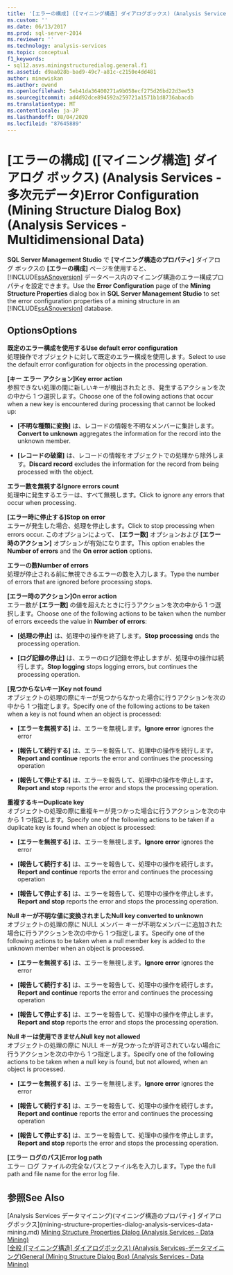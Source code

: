 ```yaml
---
title: '[エラーの構成] ([マイニング構造] ダイアログボックス) (Analysis Services-多次元データ) |Microsoft Docs'
ms.custom: ''
ms.date: 06/13/2017
ms.prod: sql-server-2014
ms.reviewer: ''
ms.technology: analysis-services
ms.topic: conceptual
f1_keywords:
- sql12.asvs.miningstructuredialog.general.f1
ms.assetid: d9aa028b-bad9-49c7-a81c-c2150e4dd481
author: minewiskan
ms.author: owend
ms.openlocfilehash: 5eb41da36400271a9b058ecf275d26bd22d3ee53
ms.sourcegitcommit: ad4d92dce894592a259721a1571b1d8736abacdb
ms.translationtype: MT
ms.contentlocale: ja-JP
ms.lasthandoff: 08/04/2020
ms.locfileid: "87645889"
---
```

# <a name="error-configuration-mining-structure-dialog-box-analysis-services---multidimensional-data"></a><span data-ttu-id="6ed8f-102">[エラーの構成] ([マイニング構造] ダイアログ ボックス) (Analysis Services - 多次元データ)</span><span class="sxs-lookup"><span data-stu-id="6ed8f-102">Error Configuration (Mining Structure Dialog Box) (Analysis Services - Multidimensional Data)</span></span>
  <span data-ttu-id="6ed8f-103">**SQL Server Management Studio** で **[マイニング構造のプロパティ]** ダイアログ ボックスの **[エラーの構成]** ページを使用すると、 [!INCLUDE[ssASnoversion](../includes/ssasnoversion-md.md)] データベース内のマイニング構造のエラー構成プロパティを設定できます。</span><span class="sxs-lookup"><span data-stu-id="6ed8f-103">Use the **Error Configuration** page of the **Mining Structure Properties** dialog box in **SQL Server Management Studio** to set the error configuration properties of a mining structure in an [!INCLUDE[ssASnoversion](../includes/ssasnoversion-md.md)] database.</span></span>  
  
## <a name="options"></a><span data-ttu-id="6ed8f-104">Options</span><span class="sxs-lookup"><span data-stu-id="6ed8f-104">Options</span></span>  
 <span data-ttu-id="6ed8f-105">**既定のエラー構成を使用する**</span><span class="sxs-lookup"><span data-stu-id="6ed8f-105">**Use default error configuration**</span></span>  
 <span data-ttu-id="6ed8f-106">処理操作でオブジェクトに対して既定のエラー構成を使用します。</span><span class="sxs-lookup"><span data-stu-id="6ed8f-106">Select to use the default error configuration for objects in the processing operation.</span></span>  
  
 <span data-ttu-id="6ed8f-107">**[キー エラー アクション]**</span><span class="sxs-lookup"><span data-stu-id="6ed8f-107">**Key error action**</span></span>  
 <span data-ttu-id="6ed8f-108">参照できない処理の間に新しいキーが検出されたとき、発生するアクションを次の中から 1 つ選択します。</span><span class="sxs-lookup"><span data-stu-id="6ed8f-108">Choose one of the following actions that occur when a new key is encountered during processing that cannot be looked up:</span></span>  
  
-   <span data-ttu-id="6ed8f-109">**[不明な種類に変換]** は、レコードの情報を不明なメンバーに集計します。</span><span class="sxs-lookup"><span data-stu-id="6ed8f-109">**Convert to unknown** aggregates the information for the record into the unknown member.</span></span>  
  
-   <span data-ttu-id="6ed8f-110">**[レコードの破棄]** は、レコードの情報をオブジェクトでの処理から除外します。</span><span class="sxs-lookup"><span data-stu-id="6ed8f-110">**Discard record** excludes the information for the record from being processed with the object.</span></span>  
  
 <span data-ttu-id="6ed8f-111">**エラー数を無視する**</span><span class="sxs-lookup"><span data-stu-id="6ed8f-111">**Ignore errors count**</span></span>  
 <span data-ttu-id="6ed8f-112">処理中に発生するエラーは、すべて無視します。</span><span class="sxs-lookup"><span data-stu-id="6ed8f-112">Click to ignore any errors that occur when processing.</span></span>  
  
 <span data-ttu-id="6ed8f-113">**[エラー時に停止する]**</span><span class="sxs-lookup"><span data-stu-id="6ed8f-113">**Stop on error**</span></span>  
 <span data-ttu-id="6ed8f-114">エラーが発生した場合、処理を停止します。</span><span class="sxs-lookup"><span data-stu-id="6ed8f-114">Click to stop processing when errors occur.</span></span> <span data-ttu-id="6ed8f-115">このオプションによって、 **[エラー数]** オプションおよび **[エラー時のアクション]** オプションが有効になります。</span><span class="sxs-lookup"><span data-stu-id="6ed8f-115">This option enables the **Number of errors** and the **On error action** options.</span></span>  
  
 <span data-ttu-id="6ed8f-116">**エラーの数**</span><span class="sxs-lookup"><span data-stu-id="6ed8f-116">**Number of errors**</span></span>  
 <span data-ttu-id="6ed8f-117">処理が停止される前に無視できるエラーの数を入力します。</span><span class="sxs-lookup"><span data-stu-id="6ed8f-117">Type the number of errors that are ignored before processing stops.</span></span>  
  
 <span data-ttu-id="6ed8f-118">**[エラー時のアクション]**</span><span class="sxs-lookup"><span data-stu-id="6ed8f-118">**On error action**</span></span>  
 <span data-ttu-id="6ed8f-119">エラー数が **[エラー数]** の値を超えたときに行うアクションを次の中から 1 つ選択します。</span><span class="sxs-lookup"><span data-stu-id="6ed8f-119">Choose one of the following actions to be taken when the number of errors exceeds the value in **Number of errors**:</span></span>  
  
-   <span data-ttu-id="6ed8f-120">**[処理の停止]** は、処理中の操作を終了します。</span><span class="sxs-lookup"><span data-stu-id="6ed8f-120">**Stop processing** ends the processing operation.</span></span>  
  
-   <span data-ttu-id="6ed8f-121">**[ログ記録の停止]** は、エラーのログ記録を停止しますが、処理中の操作は続行します。</span><span class="sxs-lookup"><span data-stu-id="6ed8f-121">**Stop logging** stops logging errors, but continues the processing operation.</span></span>  
  
 <span data-ttu-id="6ed8f-122">**[見つからないキー]**</span><span class="sxs-lookup"><span data-stu-id="6ed8f-122">**Key not found**</span></span>  
 <span data-ttu-id="6ed8f-123">オブジェクトの処理の際にキーが見つからなかった場合に行うアクションを次の中から 1 つ指定します。</span><span class="sxs-lookup"><span data-stu-id="6ed8f-123">Specify one of the following actions to be taken when a key is not found when an object is processed:</span></span>  
  
-   <span data-ttu-id="6ed8f-124">**[エラーを無視する]** は、エラーを無視します。</span><span class="sxs-lookup"><span data-stu-id="6ed8f-124">**Ignore error** ignores the error</span></span>  
  
-   <span data-ttu-id="6ed8f-125">**[報告して続行する]** は、エラーを報告して、処理中の操作を続行します。</span><span class="sxs-lookup"><span data-stu-id="6ed8f-125">**Report and continue** reports the error and continues the processing operation</span></span>  
  
-   <span data-ttu-id="6ed8f-126">**[報告して停止する]** は、エラーを報告して、処理中の操作を停止します。</span><span class="sxs-lookup"><span data-stu-id="6ed8f-126">**Report and stop** reports the error and stops the processing operation.</span></span>  
  
 <span data-ttu-id="6ed8f-127">**重複するキー**</span><span class="sxs-lookup"><span data-stu-id="6ed8f-127">**Duplicate key**</span></span>  
 <span data-ttu-id="6ed8f-128">オブジェクトの処理の際に重複キーが見つかった場合に行うアクションを次の中から 1 つ指定します。</span><span class="sxs-lookup"><span data-stu-id="6ed8f-128">Specify one of the following actions to be taken if a duplicate key is found when an object is processed:</span></span>  
  
-   <span data-ttu-id="6ed8f-129">**[エラーを無視する]** は、エラーを無視します。</span><span class="sxs-lookup"><span data-stu-id="6ed8f-129">**Ignore error** ignores the error</span></span>  
  
-   <span data-ttu-id="6ed8f-130">**[報告して続行する]** は、エラーを報告して、処理中の操作を続行します。</span><span class="sxs-lookup"><span data-stu-id="6ed8f-130">**Report and continue** reports the error and continues the processing operation</span></span>  
  
-   <span data-ttu-id="6ed8f-131">**[報告して停止する]** は、エラーを報告して、処理中の操作を停止します。</span><span class="sxs-lookup"><span data-stu-id="6ed8f-131">**Report and stop** reports the error and stops the processing operation.</span></span>  
  
 <span data-ttu-id="6ed8f-132">**Null キーが不明な値に変換されました**</span><span class="sxs-lookup"><span data-stu-id="6ed8f-132">**Null key converted to unknown**</span></span>  
 <span data-ttu-id="6ed8f-133">オブジェクトの処理の際に NULL メンバー キーが不明なメンバーに追加された場合に行うアクションを次の中から 1 つ指定します。</span><span class="sxs-lookup"><span data-stu-id="6ed8f-133">Specify one of the following actions to be taken when a null member key is added to the unknown member when an object is processed.</span></span>  
  
-   <span data-ttu-id="6ed8f-134">**[エラーを無視する]** は、エラーを無視します。</span><span class="sxs-lookup"><span data-stu-id="6ed8f-134">**Ignore error** ignores the error</span></span>  
  
-   <span data-ttu-id="6ed8f-135">**[報告して続行する]** は、エラーを報告して、処理中の操作を続行します。</span><span class="sxs-lookup"><span data-stu-id="6ed8f-135">**Report and continue** reports the error and continues the processing operation</span></span>  
  
-   <span data-ttu-id="6ed8f-136">**[報告して停止する]** は、エラーを報告して、処理中の操作を停止します。</span><span class="sxs-lookup"><span data-stu-id="6ed8f-136">**Report and stop** reports the error and stops the processing operation.</span></span>  
  
 <span data-ttu-id="6ed8f-137">**Null キーは使用できません**</span><span class="sxs-lookup"><span data-stu-id="6ed8f-137">**Null key not allowed**</span></span>  
 <span data-ttu-id="6ed8f-138">オブジェクトの処理の際に NULL キーが見つかったが許可されていない場合に行うアクションを次の中から 1 つ指定します。</span><span class="sxs-lookup"><span data-stu-id="6ed8f-138">Specify one of the following actions to be taken when a null key is found, but not allowed, when an object is processed.</span></span>  
  
-   <span data-ttu-id="6ed8f-139">**[エラーを無視する]** は、エラーを無視します。</span><span class="sxs-lookup"><span data-stu-id="6ed8f-139">**Ignore error** ignores the error</span></span>  
  
-   <span data-ttu-id="6ed8f-140">**[報告して続行する]** は、エラーを報告して、処理中の操作を続行します。</span><span class="sxs-lookup"><span data-stu-id="6ed8f-140">**Report and continue** reports the error and continues the processing operation</span></span>  
  
-   <span data-ttu-id="6ed8f-141">**[報告して停止する]** は、エラーを報告して、処理中の操作を停止します。</span><span class="sxs-lookup"><span data-stu-id="6ed8f-141">**Report and stop** reports the error and stops the processing operation.</span></span>  
  
 <span data-ttu-id="6ed8f-142">**[エラー ログのパス]**</span><span class="sxs-lookup"><span data-stu-id="6ed8f-142">**Error log path**</span></span>  
 <span data-ttu-id="6ed8f-143">エラー ログ ファイルの完全なパスとファイル名を入力します。</span><span class="sxs-lookup"><span data-stu-id="6ed8f-143">Type the full path and file name for the error log file.</span></span>  
  
## <a name="see-also"></a><span data-ttu-id="6ed8f-144">参照</span><span class="sxs-lookup"><span data-stu-id="6ed8f-144">See Also</span></span>  
 <span data-ttu-id="6ed8f-145">[Analysis Services データマイニング&#41;&#40;マイニング構造のプロパティ] ダイアログボックス](mining-structure-properties-dialog-analysis-services-data-mining.md) </span><span class="sxs-lookup"><span data-stu-id="6ed8f-145">[Mining Structure Properties Dialog &#40;Analysis Services - Data Mining&#41;](mining-structure-properties-dialog-analysis-services-data-mining.md) </span></span>  
 <span data-ttu-id="6ed8f-146">[[全般 &#40;[マイニング構造] ダイアログボックス&#41; &#40;Analysis Services-データマイニング&#41;](general-mining-structure-dialog-box-analysis-services-data-mining.md)</span><span class="sxs-lookup"><span data-stu-id="6ed8f-146">[General &#40;Mining Structure Dialog Box&#41; &#40;Analysis Services - Data Mining&#41;](general-mining-structure-dialog-box-analysis-services-data-mining.md)</span></span>  
  
  
